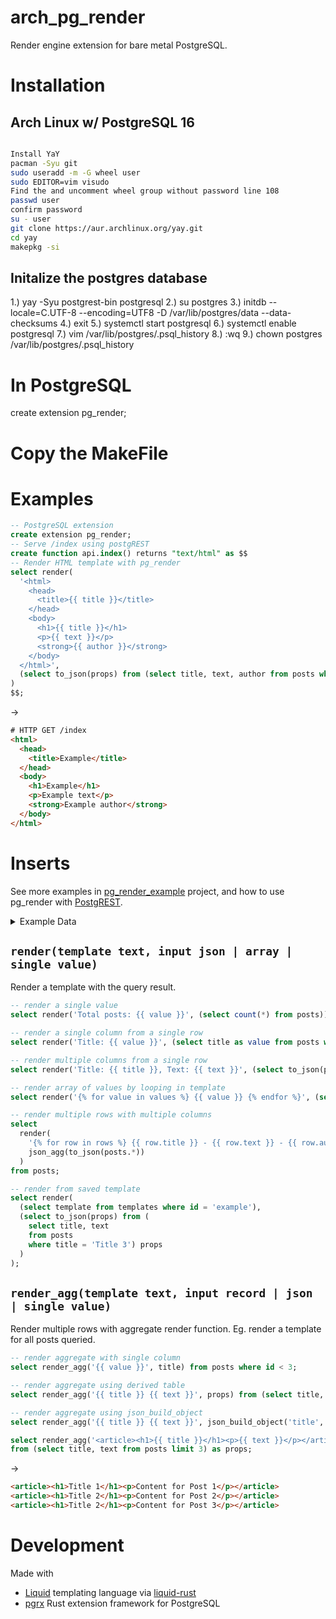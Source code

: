 # arch_pg_render

Render engine extension for bare metal PostgreSQL.

# Installation
## Arch Linux w/ PostgreSQL 16
```bash

Install YaY
pacman -Syu git
sudo useradd -m -G wheel user
sudo EDITOR=vim visudo
Find the and uncomment wheel group without password line 108
passwd user
confirm password
su - user
git clone https://aur.archlinux.org/yay.git
cd yay
makepkg -si
```

## Initalize the postgres database
1.) yay -Syu postgrest-bin postgresql
2.) su postgres
3.) initdb --locale=C.UTF-8 --encoding=UTF8 -D /var/lib/postgres/data --data-checksums
4.) exit
5.) systemctl start postgresql
6.) systemctl enable postgresql
7.) vim /var/lib/postgres/.psql_history
8.) :wq
9.) chown postgres /var/lib/postgres/.psql_history





# In PostgreSQL
create extension pg_render;


# Copy the MakeFile

# 

# Examples

```sql
-- PostgreSQL extension
create extension pg_render;
-- Serve /index using postgREST
create function api.index() returns "text/html" as $$
-- Render HTML template with pg_render
select render(
  '<html>
    <head>
      <title>{{ title }}</title>
    </head>
    <body>
      <h1>{{ title }}</h1>
      <p>{{ text }}</p>
      <strong>{{ author }}</strong>
    </body>
  </html>',
  (select to_json(props) from (select title, text, author from posts where id = 1) props)
)
$$;
```

->

```html
# HTTP GET /index
<html>
  <head>
    <title>Example</title>
  </head>
  <body>
    <h1>Example</h1>
    <p>Example text</p>
    <strong>Example author</strong>
  </body>
</html>
```

# Inserts

See more examples in [pg_render_example](https://github.com/mkaski/pg_render_example/blob/master/sql/02_views.sql) project, and how to use pg_render with [PostgREST](https://postgrest.org).

<details>
<summary>Example Data</summary>

```sql
create table posts (id serial primary key, title text not null, text text not null, author text not null);
insert into posts (title, text, author) values
  ('Title 1', 'Example content 1', 'Author 1'),
  ('Title 2', 'Example content 2', 'Author 2'),
  ('Title 3', 'Example content 3', 'Author 3');

create table templates (id text primary key, template text not null);
insert into templates (id, template) values ('example', '<header>{{ title }}</header><article>{{ text }}</article>');
```

</details>

## `render(template text, input json | array | single value)`

Render a template with the query result.

```sql
-- render a single value
select render('Total posts: {{ value }}', (select count(*) from posts));

-- render a single column from a single row
select render('Title: {{ value }}', (select title as value from posts where id = 1));

-- render multiple columns from a single row
select render('Title: {{ title }}, Text: {{ text }}', (select to_json(props) from (select title, text from posts where id = 1) props));

-- render array of values by looping in template
select render('{% for value in values %} {{ value }} {% endfor %}', (select array(select title from posts)));

-- render multiple rows with multiple columns
select
  render(
    '{% for row in rows %} {{ row.title }} - {{ row.text }} - {{ row.author }} {% endfor %}',
    json_agg(to_json(posts.*))
  )
from posts;

-- render from saved template
select render(
  (select template from templates where id = 'example'),
  (select to_json(props) from (
    select title, text 
    from posts 
    where title = 'Title 3') props
  )
);
```

## `render_agg(template text, input record | json | single value)`

Render multiple rows with aggregate render function. Eg. render a template for all posts queried.


```sql
-- render aggregate with single column
select render_agg('{{ value }}', title) from posts where id < 3;

-- render aggregate using derived table
select render_agg('{{ title }} {{ text }}', props) from (select title, text from posts) as props;

-- render aggregate using json_build_object
select render_agg('{{ title }} {{ text }}', json_build_object('title', title, 'text', text)) from posts;
```

```sql
select render_agg('<article><h1>{{ title }}</h1><p>{{ text }}</p></article>', props)
from (select title, text from posts limit 3) as props;
```
->
```html
<article><h1>Title 1</h1><p>Content for Post 1</p></article>
<article><h1>Title 2</h1><p>Content for Post 2</p></article>
<article><h1>Title 2</h1><p>Content for Post 3</p></article>
```

# Development

Made with

- [Liquid](https://shopify.github.io/liquid/) templating language via [liquid-rust](https://github.com/cobalt-org/liquid-rust)
- [pgrx](https://github.com/pgcentralfoundation/pgrx) Rust extension framework for PostgreSQL
